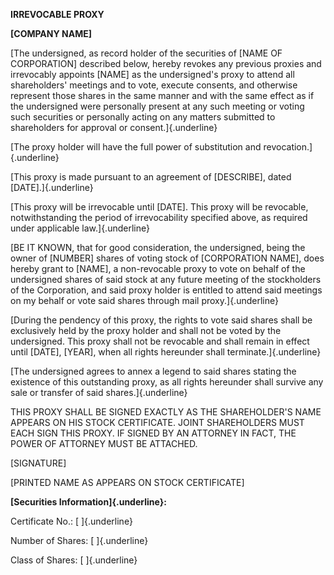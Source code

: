 **IRREVOCABLE PROXY**

**\[COMPANY NAME\]**

[The undersigned, as record holder of the securities of \[NAME OF
CORPORATION\] described below, hereby revokes any previous proxies and
irrevocably appoints \[NAME\] as the undersigned's proxy to attend all
shareholders' meetings and to vote, execute consents, and otherwise
represent those shares in the same manner and with the same effect as if
the undersigned were personally present at any such meeting or voting
such securities or personally acting on any matters submitted to
shareholders for approval or consent.]{.underline}

[The proxy holder will have the full power of substitution and
revocation.]{.underline}

[This proxy is made pursuant to an agreement of \[DESCRIBE\], dated
\[DATE\].]{.underline}

[This proxy will be irrevocable until \[DATE\]. This proxy will be
revocable, notwithstanding the period of irrevocability specified above,
as required under applicable law.]{.underline}

[BE IT KNOWN, that for good consideration, the undersigned, being the
owner of \[NUMBER\] shares of voting stock of \[CORPORATION NAME\], does
hereby grant to \[NAME\], a non-revocable proxy to vote on behalf of the
undersigned shares of said stock at any future meeting of the
stockholders of the Corporation, and said proxy holder is entitled to
attend said meetings on my behalf or vote said shares through mail
proxy.]{.underline}

[During the pendency of this proxy, the rights to vote said shares shall
be exclusively held by the proxy holder and shall not be voted by the
undersigned. This proxy shall not be revocable and shall remain in
effect until \[DATE\], \[YEAR\], when all rights hereunder shall
terminate.]{.underline}

[The undersigned agrees to annex a legend to said shares stating the
existence of this outstanding proxy, as all rights hereunder shall
survive any sale or transfer of said shares.]{.underline}

THIS PROXY SHALL BE SIGNED EXACTLY AS THE SHAREHOLDER'S NAME APPEARS ON
HIS STOCK CERTIFICATE. JOINT SHAREHOLDERS MUST EACH SIGN THIS PROXY. IF
SIGNED BY AN ATTORNEY IN FACT, THE POWER OF ATTORNEY MUST BE ATTACHED.

\[SIGNATURE\]

\[PRINTED NAME AS APPEARS ON STOCK CERTIFICATE\]

**[Securities Information]{.underline}:**

Certificate No.: [ ]{.underline}

Number of Shares: [ ]{.underline}

Class of Shares: [ ]{.underline}
